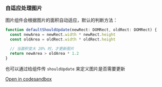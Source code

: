 ### 自适应处理图片

图片组件会根据图片的面积自动适应，默认的判断方法：

```ts
function defaultShouldUpdate(newRect: DOMRect, oldRect: DOMRect) {
  const newArea = newRect.width * newRect.height
  const oldArea = oldRect.width * oldRect.height

  // 当面积变大 20% 时，才更新图片
  return newArea > oldArea * 1.2
}
```

也可以通过给组件传 `shouldUpdate` 来定义图片是否需要更新


[Open in codesandbox](https://codesandbox.io/s/pyc35)

